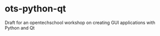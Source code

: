 ots-python-qt
=============

Draft for an opentechschool workshop on creating GUI applications with Python and Qt
